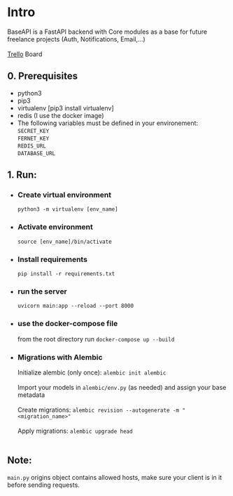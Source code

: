 # Intro
BaseAPI is a FastAPI backend with Core modules as a base for future freelance projects (Auth, Notifications, Email,...) </br></br>
[Trello](https://trello.com/b/E7HIwW12/baseapi) Board 
## 0. Prerequisites
  - python3
  - pip3
  - virtualenv [pip3 install virtualenv]
  - redis (I use the docker image)
  - The following variables must be defined in your environement: </br>
    `SECRET_KEY` </br>
    `FERNET_KEY` </br>
    `REDIS_URL` </br>
    `DATABASE_URL` 

## 1. Run:
- ### Create virtual environment 
  `python3 -m virtualenv [env_name]`
- ### Activate environment 
  `source [env_name]/bin/activate`
- ### Install requirements 
  `pip install -r requirements.txt`
- ### run the server
  `uvicorn main:app --reload --port 8000`
- ### use the docker-compose file
  from the root directory run `docker-compose up --build` 
- ### Migrations with Alembic
  Initialize alembic (only once): `alembic init alembic` </br> </br>
  Import your models in `alembic/env.py` (as needed) and assign your base metadata </br>  </br>
  Create migrations: `alembic revision --autogenerate -m "<migration_name>"` </br> </br>
  Apply migrations: `alembic upgrade head`  </br> </br>
  
## Note:
  `main.py` origins object contains allowed hosts, make sure your client is in it before sending requests.

